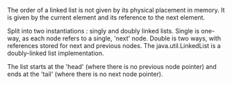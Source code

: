 The order of a linked list is not given by its physical placement in memory. It is given by the current element and its reference to the next element.

Split into two instantiations : singly and doubly linked lists. Single is one-way, as each node refers to a single, 'next' node. Double is two ways, with references stored for next and previous nodes. The java.util.LinkedList<E> is a doubly-linked list implementation.

The list starts at the 'head' (where there is no previous node pointer) and ends at the 'tail' (where there is no next node pointer).